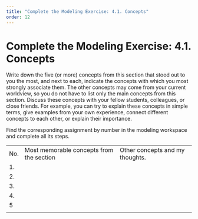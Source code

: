 ```yaml
---
title: "Complete the Modeling Exercise: 4.1. Concepts"
order: 12
---
```


# Complete the Modeling Exercise: 4.1. Concepts

Write down the five (or more) concepts from this section that stood out to you the most, and next to each, indicate the concepts with which you most strongly associate them. The other concepts may come from your current worldview, so you do not have to list only the main concepts from this section. Discuss these concepts with your fellow students, colleagues, or close friends. For example, you can try to explain these concepts in simple terms, give examples from your own experience, connect different concepts to each other, or explain their importance.

Find the corresponding assignment by number in the modeling workspace and complete all its steps.

|  |  |  |
| --- | --- | --- |
| No. | Most memorable concepts from the section | Other concepts and my thoughts. |
| 1. |  |  |
| 2. |  |  |
| 3. |  |  |
| 4. |  |  |
| 5 |  |  |
|  |  |  |